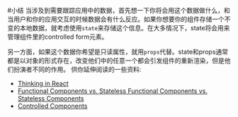 #小结
当涉及到需要跟踪应用中的数据，首先想一下你将会用这个数据做什么，和当用户和你的应用交互的时候数据会有什么反应。如果你想要你的组件存储一个不变的本地数据，就考虑使用`state`来存储这个信息。在大多情况下，state将会用来管理组件里的controlled form元素。

另一方面，如果这个数据你希望是只读属性，就用`props`代替。state和props通常都是以对象的形式存在，改变他们中的任意一个都会引发组件的重新渲染，但是他们扮演者不同的作用。
供你延伸阅读的一些资料:
- [Thinking in React](https://facebook.github.io/react/docs/thinking-in-react.html)
- [Functional Components vs. Stateless Functional Components vs. Stateless Components](https://tylermcginnis.com/functional-components-vs-stateless-functional-components-vs-stateless-components/)
- [Controlled Components](https://facebook.github.io/react/docs/forms.html)